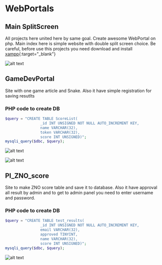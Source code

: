 # WebPortals

## Main SplitScreen

All projects here united here by same goal. Create awesome WebPortal on php. 
Main index here is simple website with double split screen choice.
Be careful, before use this projects you need download and install
[xampp](https://www.apachefriends.org/ru/index.html){:target="_blank"}

![alt text](https://raw.githubusercontent.com/dmitryblackwell/WebPortals/master/img/index.jpg)

## GameDevPortal
Site with one game article and Snake. Also it have simple registration for saving resutlts 

### PHP code to create DB
```php
$query = "CREATE TABLE ScoreList(
                _id INT UNSIGNED NOT NULL AUTO_INCREMENT KEY,
                name VARCHAR(32),
                token VARCHAR(32),
                score INT UNSIGNED)";
mysqli_query($dbc, $query);

```

![alt text](https://raw.githubusercontent.com/dmitryblackwell/WebPortals/master/img/GameDev.jpg)

![alt text](https://raw.githubusercontent.com/dmitryblackwell/WebPortals/master/img/snake.jpg)



## PI_ZNO_score

Site to make ZNO score table and save it to database. 
Also it have approval all result by admin and to get to admin panel you need to enter username and password.

### PHP code to create DB
```php
$query = "CREATE TABLE test_results(
                _id INT UNSIGNED NOT NULL AUTO_INCREMENT KEY,
                email VARCHAR(32),
                approved TINYINT,
                name VARCHAR(32),
                score INT UNSIGNED)";
mysqli_query($dbc, $query);
```


![alt text](https://raw.githubusercontent.com/dmitryblackwell/WebPortals/master/img/pi_zno_score.jpg)

